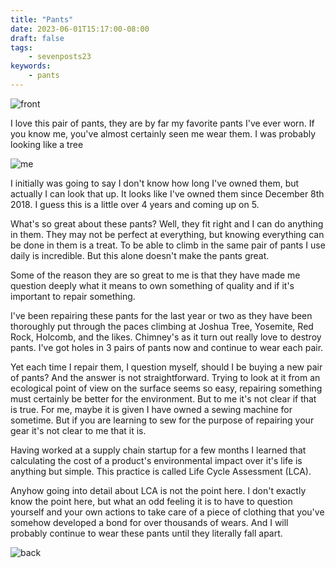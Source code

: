 ```yaml
---
title: "Pants"
date: 2023-06-01T15:17:00-08:00
draft: false
tags:
    - sevenposts23
keywords:
    - pants
---
```



![front](/images/pants/front.jpeg)

I love this pair of pants, they are by far my favorite pants I've ever worn. If you know me, you've almost certainly seen me wear them. I was probably looking like a tree

![me](/images/pants/me.jpeg)

I initially was going to say I don't know how long I've owned them, but actually I can look that up. It looks like I've owned them since December 8th 2018. I guess this is a little over 4 years and coming up on 5.

What's so great about these pants? Well, they fit right and I can do anything in them. They may not be perfect at everything, but knowing everything can be done in them is a treat. To be able to climb in the same pair of pants I use daily is incredible. But this alone doesn't make the pants great. 

Some of the reason they are so great to me is that they have made me question deeply what it means to own something of quality and if it's important to repair something.

I've been repairing these pants for the last year or two as they have been thoroughly put through the paces climbing at Joshua Tree, Yosemite, Red Rock, Holcomb, and the likes. Chimney's as it turn out really love to destroy pants. I've got holes in 3 pairs of pants now and continue to wear each pair.

Yet each time I repair them, I question myself, should I be buying a new pair of pants? And the answer is not straightforward. Trying to look at it from an ecological point of view on the surface seems so easy, repairing something must certainly be better for the environment. But to me it's not clear if that is true. For me, maybe it is given I have owned a sewing machine for sometime. But if you are learning to sew for the purpose of repairing your gear it's not clear to me that it is. 

Having worked at a supply chain startup for a few months I learned that calculating the cost of a product's environmental impact over it's life is anything but simple. This practice is called Life Cycle Assessment (LCA).

Anyhow going into detail about LCA is not the point here. I don't exactly know the point here, but what an odd feeling it is to have to question yourself and your own actions to take care of a piece of clothing that you've somehow developed a bond for over thousands of wears. And I will probably continue to wear these pants until they literally fall apart. 

![back](/images/pants/back.jpeg)